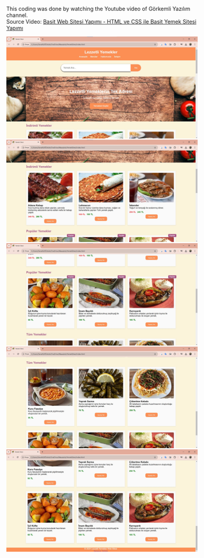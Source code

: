 This coding was done by watching the Youtube video of Görkemli Yazılım channel.  
Source Video: [Basit Web Sitesi Yapımı - HTML ve CSS ile Basit Yemek Sitesi Yapımı](https://www.youtube.com/watch?v=lgUoMfMozZo&t=1s)


![Açıklama](sayfa1.jpg)
![Açıklama](sayfa2.jpg)
![Açıklama](sayfa3.jpg)
![Açıklama](sayfa4.jpg)
![Açıklama](sayfa5.jpg)

 
